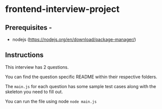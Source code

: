 # frontend-interview-project

## Prerequisites - 
- nodejs (https://nodejs.org/en/download/package-manager/)

## Instructions
This interview has 2 questions.

You can find the question specific README within their respective folders.

The `main.js` for each question has some sample test cases along with the skeleton you need to fill out. 

You can run the file using node `node main.js`